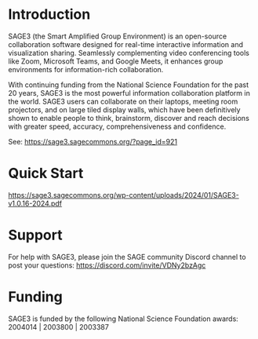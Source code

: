 # Introduction

SAGE3 (the Smart Amplified Group Environment) is an open-source collaboration software designed for real-time interactive information and visualization sharing. Seamlessly complementing video conferencing tools like Zoom, Microsoft Teams, and Google Meets, it enhances group environments for information-rich collaboration.

With continuing funding from the National Science Foundation for the past 20 years, SAGE3 is the most powerful information collaboration platform in the world. SAGE3 users can collaborate on their laptops, meeting room projectors, and on large tiled display walls, which have been definitively shown to enable people to think, brainstorm, discover and reach decisions with greater speed, accuracy, comprehensiveness and confidence.

See: https://sage3.sagecommons.org/?page_id=921

# Quick Start

https://sage3.sagecommons.org/wp-content/uploads/2024/01/SAGE3-v1.0.16-2024.pdf

# Support

For help with SAGE3, please join the SAGE community Discord channel to post your questions: https://discord.com/invite/VDNy2bzAgc

# Funding 

SAGE3 is funded by the following National Science Foundation awards: 2004014 | 2003800 | 2003387
